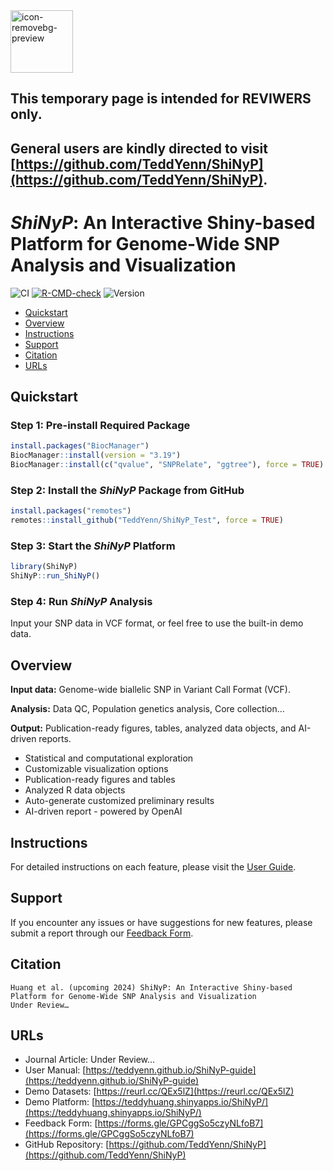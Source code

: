 
<img src="https://github.com/user-attachments/assets/8638189c-e418-46b9-aa4a-a50806d21ead" alt="icon-removebg-preview" width="100"/>

## This temporary page is intended for REVIWERS only. 
## General users are kindly directed to visit [https://github.com/TeddYenn/ShiNyP](https://github.com/TeddYenn/ShiNyP).

# _ShiNyP_: An Interactive Shiny-based Platform for Genome-Wide SNP Analysis and Visualization

![CI](https://img.shields.io/badge/build-passing-brightgreen)
[![R-CMD-check](https://github.com/irudnyts/openai/workflows/R-CMD-check/badge.svg)](https://github.com/irudnyts/openai/actions)
![Version](https://img.shields.io/badge/version-0.1.0-blue)
<!-- badges: end -->

- [Quickstart](#Quickstart)
- [Overview](#Overview)
- [Instructions](#Instructions)
- [Support](#Support)
- [Citation](#Citation)
- [URLs](#URLs)

## Quickstart

### Step 1: Pre-install Required Package
   ```R
   install.packages("BiocManager")
   BiocManager::install(version = "3.19")
   BiocManager::install(c("qvalue", "SNPRelate", "ggtree"), force = TRUE)
   ```
### Step 2: Install the _ShiNyP_ Package from GitHub
   ```R
   install.packages("remotes")
   remotes::install_github("TeddYenn/ShiNyP_Test", force = TRUE)
   ```
### Step 3: Start the _ShiNyP_ Platform
   ```R
   library(ShiNyP)
   ShiNyP::run_ShiNyP()
   ```
### Step 4: Run _ShiNyP_ Analysis
Input your SNP data in VCF format, or feel free to use the built-in demo data.



## Overview

**Input data:** Genome-wide biallelic SNP in Variant Call Format (VCF).

**Analysis:** Data QC, Population genetics analysis, Core collection…

**Output:** Publication-ready figures, tables, analyzed data objects, and AI-driven reports.
- Statistical and computational exploration
- Customizable visualization options
- Publication-ready figures and tables
- Analyzed R data objects
- Auto-generate customized preliminary results
- AI-driven report - powered by OpenAI

  
## Instructions
For detailed instructions on each feature, please visit the [User Guide](https://teddyenn.github.io/ShiNyP-guide/).


## Support
If you encounter any issues or have suggestions for new features, please submit a report through our [Feedback Form](https://forms.gle/GPCggSo5czyNLfoB7).


## Citation

```
Huang et al. (upcoming 2024) ShiNyP: An Interactive Shiny-based Platform for Genome-Wide SNP Analysis and Visualization
Under Review…
```

## URLs

- Journal Article: Under Review…
- User Manual: [https://teddyenn.github.io/ShiNyP-guide](https://teddyenn.github.io/ShiNyP-guide)
- Demo Datasets: [https://reurl.cc/QEx5lZ](https://reurl.cc/QEx5lZ)
- Demo Platform: [https://teddyhuang.shinyapps.io/ShiNyP/](https://teddyhuang.shinyapps.io/ShiNyP/)
- Feedback Form: [https://forms.gle/GPCggSo5czyNLfoB7](https://forms.gle/GPCggSo5czyNLfoB7)
- GitHub Repository: [https://github.com/TeddYenn/ShiNyP](https://github.com/TeddYenn/ShiNyP)

